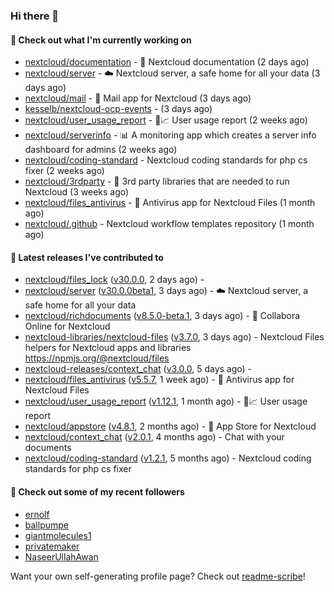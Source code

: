 ### Hi there 👋

#### 👷 Check out what I'm currently working on

- [nextcloud/documentation](https://github.com/nextcloud/documentation) - 📘 Nextcloud documentation (2 days ago)
- [nextcloud/server](https://github.com/nextcloud/server) - ☁️ Nextcloud server, a safe home for all your data (3 days ago)
- [nextcloud/mail](https://github.com/nextcloud/mail) - 💌 Mail app for Nextcloud (3 days ago)
- [kesselb/nextcloud-ocp-events](https://github.com/kesselb/nextcloud-ocp-events) -  (3 days ago)
- [nextcloud/user_usage_report](https://github.com/nextcloud/user_usage_report) - 👱📈 User usage report (2 weeks ago)
- [nextcloud/serverinfo](https://github.com/nextcloud/serverinfo) - 📊 A monitoring app which creates a server info dashboard for admins (2 weeks ago)
- [nextcloud/coding-standard](https://github.com/nextcloud/coding-standard) - Nextcloud coding standards for php cs fixer (2 weeks ago)
- [nextcloud/3rdparty](https://github.com/nextcloud/3rdparty) - :battery: 3rd party libraries that are needed to run Nextcloud (3 weeks ago)
- [nextcloud/files_antivirus](https://github.com/nextcloud/files_antivirus) - 👾 Antivirus app for Nextcloud Files (1 month ago)
- [nextcloud/.github](https://github.com/nextcloud/.github) - Nextcloud workflow templates repository (1 month ago)

#### 🔭 Latest releases I've contributed to

- [nextcloud/files_lock](https://github.com/nextcloud/files_lock) ([v30.0.0](https://github.com/nextcloud/files_lock/releases/tag/v30.0.0), 2 days ago) - 
- [nextcloud/server](https://github.com/nextcloud/server) ([v30.0.0beta1](https://github.com/nextcloud/server/releases/tag/v30.0.0beta1), 3 days ago) - ☁️ Nextcloud server, a safe home for all your data
- [nextcloud/richdocuments](https://github.com/nextcloud/richdocuments) ([v8.5.0-beta.1](https://github.com/nextcloud/richdocuments/releases/tag/v8.5.0-beta.1), 3 days ago) - 📑 Collabora Online for Nextcloud
- [nextcloud-libraries/nextcloud-files](https://github.com/nextcloud-libraries/nextcloud-files) ([v3.7.0](https://github.com/nextcloud-libraries/nextcloud-files/releases/tag/v3.7.0), 3 days ago) - Nextcloud Files helpers for Nextcloud apps and libraries https://npmjs.org/@nextcloud/files
- [nextcloud-releases/context_chat](https://github.com/nextcloud-releases/context_chat) ([v3.0.0](https://github.com/nextcloud-releases/context_chat/releases/tag/v3.0.0), 5 days ago) - 
- [nextcloud/files_antivirus](https://github.com/nextcloud/files_antivirus) ([v5.5.7](https://github.com/nextcloud/files_antivirus/releases/tag/v5.5.7), 1 week ago) - 👾 Antivirus app for Nextcloud Files
- [nextcloud/user_usage_report](https://github.com/nextcloud/user_usage_report) ([v1.12.1](https://github.com/nextcloud/user_usage_report/releases/tag/v1.12.1), 1 month ago) - 👱📈 User usage report
- [nextcloud/appstore](https://github.com/nextcloud/appstore) ([v4.8.1](https://github.com/nextcloud/appstore/releases/tag/v4.8.1), 2 months ago) -  :convenience_store: App Store for Nextcloud
- [nextcloud/context_chat](https://github.com/nextcloud/context_chat) ([v2.0.1](https://github.com/nextcloud/context_chat/releases/tag/v2.0.1), 4 months ago) - Chat with your documents
- [nextcloud/coding-standard](https://github.com/nextcloud/coding-standard) ([v1.2.1](https://github.com/nextcloud/coding-standard/releases/tag/v1.2.1), 5 months ago) - Nextcloud coding standards for php cs fixer

#### 👯 Check out some of my recent followers

- [ernolf](https://github.com/ernolf)
- [ballpumpe](https://github.com/ballpumpe)
- [giantmolecules1](https://github.com/giantmolecules1)
- [privatemaker](https://github.com/privatemaker)
- [NaseerUllahAwan](https://github.com/NaseerUllahAwan)

Want your own self-generating profile page? Check out [readme-scribe](https://github.com/muesli/readme-scribe)!
